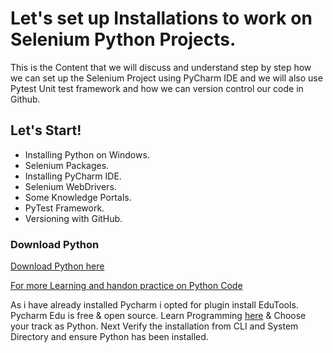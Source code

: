 # Let's set up Installations to work on Selenium Python Projects.
This is the Content that we will discuss and understand step by step how we can set up the Selenium Project using PyCharm IDE and we will also use Pytest Unit test framework and how we can version control our code in Github.

## Let's Start!

* Installing Python on Windows.
* Selenium Packages.
* Installing PyCharm IDE.
* Selenium WebDrivers.
* Some Knowledge Portals.
* PyTest Framework.
* Versioning with GitHub.

### Download Python
[Download Python here](https://www.python.org/downloads/)

[For more Learning and handon practice on Python Code](https://www.jetbrains.com/pycharm-edu/)

As i have already installed Pycharm i opted for plugin install EduTools. Pycharm Edu is free & open source.
Learn Programming [here](https://www.jetbrains.com/academy/) & Choose your track as Python. 
Next Verify the installation from CLI and System Directory and ensure Python has been installed.
